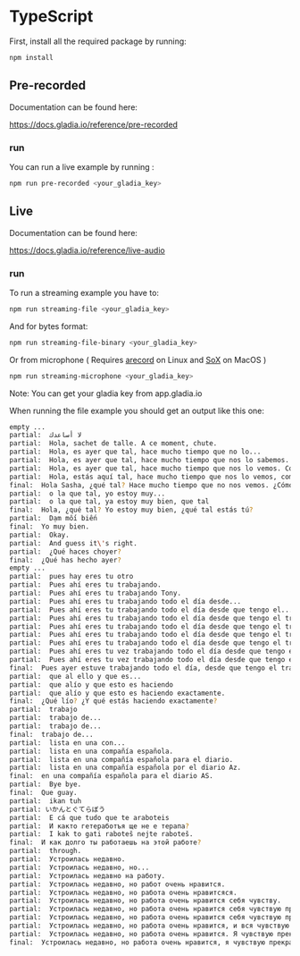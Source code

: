 # TypeScript

First, install all the required package by running:

```bash
npm install
```

## Pre-recorded

Documentation can be found here:

https://docs.gladia.io/reference/pre-recorded

### run

You can run a live example by running :

```bash
npm run pre-recorded <your_gladia_key>
```

## Live

Documentation can be found here:

https://docs.gladia.io/reference/live-audio

### run

To run a streaming example you have to:

```bash
npm run streaming-file <your_gladia_key>
```

And for bytes format:

```bash
npm run streaming-file-binary <your_gladia_key>
```

Or from microphone ( Requires [arecord](https://www.thegeekdiary.com/arecord-command-not-found/) on Linux and [SoX](https://formulae.brew.sh/formula/sox) on MacOS )

```bash
npm run streaming-microphone <your_gladia_key>
```

Note: You can get your gladia key from app.gladia.io

When running the file example you should get an output like this one:

```bash
empty ...
partial:  لا أساعدك
partial:  Hola, sachet de talle. A ce moment, chute.
partial:  Hola, es ayer que tal, hace mucho tiempo que no lo...
partial:  Hola, es ayer que tal, hace mucho tiempo que nos lo sabemos.
partial:  Hola, es ayer que tal, hace mucho tiempo que nos lo vemos. Como va.
partial:  Hola, estás aquí tal, hace mucho tiempo que nos lo vemos, como vas?
final:  Hola Sasha, ¿qué tal? Hace mucho tiempo que no nos vemos. ¿Cómo vas?
partial:  o la que tal, yo estoy muy...
partial:  o la que tal, ya estoy muy bien, que tal
final:  Hola, ¿qué tal? Yo estoy muy bien, ¿qué tal estás tú?
partial:  Dạm mối biến
final:  Yo muy bien.
partial:  Okay.
partial:  And guess it\'s right.
partial:  ¿Qué haces choyer?
final:  ¿Qué has hecho ayer?
empty ...
partial:  pues hay eres tu otro
partial:  Pues ahí eres tu trabajando.
partial:  Pues ahí eres tu trabajando Tony.
partial:  Pues ahí eres tu trabajando todo el día desde...
partial:  Pues ahí eres tu trabajando todo el día desde que tengo el...
partial:  Pues ahí eres tu trabajando todo el día desde que tengo el trabajo un nuevo no?
partial:  Pues ahí eres tu trabajando todo el día desde que tengo el trabajo, no puedo haber o tengo...
partial:  Pues ahí eres tu trabajando todo el día desde que tengo el trabajo, no puedo no puedo tener muchas cosas cacer.
partial:  Pues ahí eres tu trabajando todo el día desde que tengo el trabajo, no puedo pagar o tengo muchas cosas cacer y a ver.
partial:  Pues ahí eres tu vez trabajando todo el día desde que tengo el trabajo, no puedo pagar o tengo muchas cosas cacer y a veces pienso.
partial:  Pues ahí eres tu vez trabajando todo el día desde que tengo el trabajo, no puedo pagar o tengo muchas cosas cacer y a veces pienso que no me da.
final:  Pues ayer estuve trabajando todo el día, desde que tengo el trabajo nuevo no paro, tengo muchas cosas que hacer y a veces pienso que no me da tiempo.
partial:  que al ello y que es...
partial:  que alío y que esto es haciendo
partial:  que alío y que esto es haciendo exactamente.
final:  ¿Qué lío? ¿Y qué estás haciendo exactamente?
partial:  trabajo
partial:  trabajo de...
partial:  trabajo de...
final:  trabajo de...
partial:  lista en una con...
partial:  lista en una compañía española.
partial:  lista en una compañía española para el diario.
partial:  lista en una compañía española por el diario Az.
final:  en una compañía española para el diario AS.
partial:  Bye bye.
final:  Que guay.
partial:  ikan tuh
partial: いかんとぐてらぼう
partial:  E cá que tudo que te araboteis
partial:  И както гетеработъя ще не е терапа?
partial:  I kak to gati raboteš nejte raboteš.
final:  И как долго ты работаешь на этой работе?
partial:  through.
partial:  Устроилась недавно.
partial:  Устроилась недавно, но...
partial:  Устроилась недавно на работу.
partial:  Устроилась недавно, но работ очень нравится.
partial:  Устроилась недавно, но работа очень нравитсяся.
partial:  Устроилась недавно, но работа очень нравится себя чувству.
partial:  Устроилась недавно, но работа очень нравится себя чувствую прекрасно.
partial:  Устроилась недавно, но работа очень нравится себя чувствую прекрасно делать это.
partial:  Устроилась недавно, но работа очень нравится, и вся чувствую прекрасно делаю это что мне нравится.
partial:  Устроилась недавно, но работа очень нравится. Я чувствую прекрасно делать это, что мне нравится.
final:  Устроилась недавно, но работа очень нравится, я чувствую прекрасно, делаю то, что мне нравится.
```
